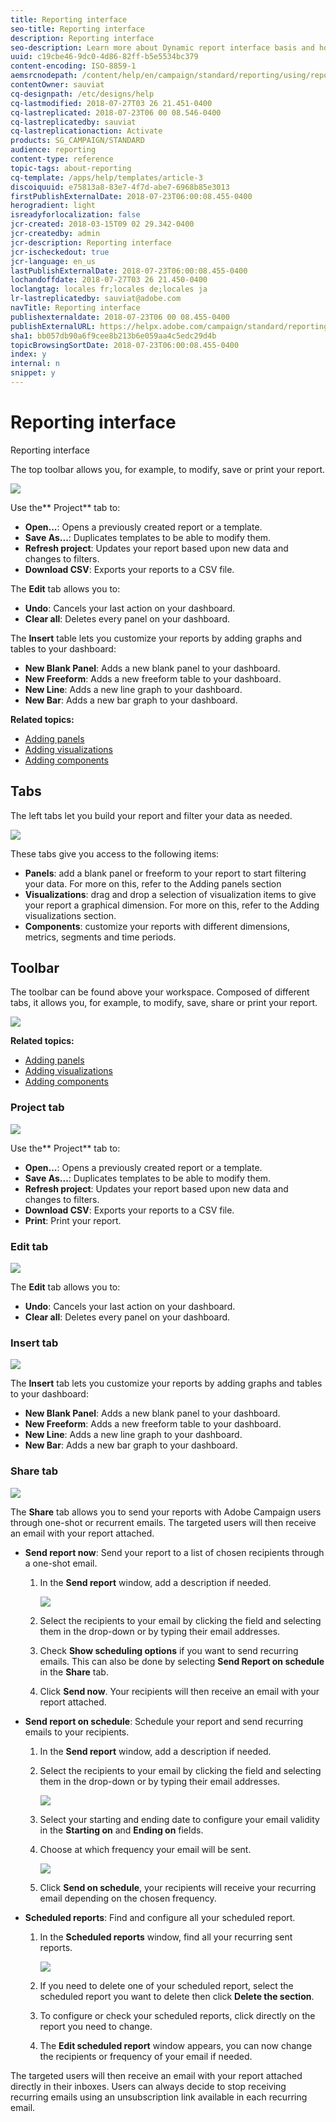 ```yaml
---
title: Reporting interface
seo-title: Reporting interface
description: Reporting interface
seo-description: Learn more about Dynamic report interface basis and how to navigate through the different tabs and menus.
uuid: c19cbe46-9dc0-4d86-82ff-b5e5534bc379
content-encoding: ISO-8859-1
aemsrcnodepath: /content/help/en/campaign/standard/reporting/using/reporting-interface
contentOwner: sauviat
cq-designpath: /etc/designs/help
cq-lastmodified: 2018-07-27T03 26 21.451-0400
cq-lastreplicated: 2018-07-23T06 00 08.546-0400
cq-lastreplicatedby: sauviat
cq-lastreplicationaction: Activate
products: SG_CAMPAIGN/STANDARD
audience: reporting
content-type: reference
topic-tags: about-reporting
cq-template: /apps/help/templates/article-3
discoiquuid: e75813a8-83e7-4f7d-abe7-6968b85e3013
firstPublishExternalDate: 2018-07-23T06:00:08.455-0400
herogradient: light
isreadyforlocalization: false
jcr-created: 2018-03-15T09 02 29.342-0400
jcr-createdby: admin
jcr-description: Reporting interface
jcr-ischeckedout: true
jcr-language: en_us
lastPublishExternalDate: 2018-07-23T06:00:08.455-0400
lochandoffdate: 2018-07-27T03 26 21.450-0400
loclangtag: locales fr;locales de;locales ja
lr-lastreplicatedby: sauviat@adobe.com
navTitle: Reporting interface
publishexternaldate: 2018-07-23T06 00 08.455-0400
publishExternalURL: https://helpx.adobe.com/campaign/standard/reporting/using/reporting-interface.html
sha1: bb057db90a6f9cee8b213b6e059aa4c5edc29d4b
topicBrowsingSortDate: 2018-07-23T06:00:08.455-0400
index: y
internal: n
snippet: y
---
```


# Reporting interface

Reporting interface

The top toolbar allows you, for example, to modify, save or print your report.

![](assets/dynamic_report_toolbar.png)

Use the** Project** tab to:

* **Open...**: Opens a previously created report or a template.
* **Save As...**: Duplicates templates to be able to modify them.
* **Refresh project**: Updates your report based upon new data and changes to filters.
* **Download CSV**: Exports your reports to a CSV file.

The **Edit** tab allows you to:

* **Undo**: Cancels your last action on your dashboard.
* **Clear all**: Deletes every panel on your dashboard.

The **Insert** table lets you customize your reports by adding graphs and tables to your dashboard:

* **New Blank Panel**: Adds a new blank panel to your dashboard.
* **New Freeform**: Adds a new freeform table to your dashboard.
* **New Line**: Adds a new line graph to your dashboard.
* **New Bar**: Adds a new bar graph to your dashboard.

**Related topics:**

* [Adding panels](../../reporting/using/adding-panels.md)
* [Adding visualizations](../../reporting/using/adding-visualizations.md)
* [Adding components](../../reporting/using/adding-components.md)

## Tabs

The left tabs let you build your report and filter your data as needed.

![](assets/dynamic_report_interface.png)

These tabs give you access to the following items:

* **Panels**: add a blank panel or freeform to your report to start filtering your data. For more on this, refer to the Adding panels section
* **Visualizations**: drag and drop a selection of visualization items to give your report a graphical dimension. For more on this, refer to the Adding visualizations section.
* **Components**: customize your reports with different dimensions, metrics, segments and time periods.

## Toolbar

The toolbar can be found above your workspace. Composed of different tabs, it allows you, for example, to modify, save, share or print your report.

![](assets/dynamic_report_toolbar.png)

**Related topics:**

* [Adding panels](../../reporting/using/adding-panels.md)
* [Adding visualizations](../../reporting/using/adding-visualizations.md)
* [Adding components](../../reporting/using/adding-components.md)

### Project tab

![](assets/tab_project.png)

Use the** Project** tab to:

* **Open...**: Opens a previously created report or a template.
* **Save As...**: Duplicates templates to be able to modify them.
* **Refresh project**: Updates your report based upon new data and changes to filters.
* **Download CSV**: Exports your reports to a CSV file.
* **Print**: Print your report.

### Edit tab

![](assets/tab_edit.png)

The **Edit** tab allows you to:

* **Undo**: Cancels your last action on your dashboard.
* **Clear all**: Deletes every panel on your dashboard.

### Insert tab

![](assets/tab_insert.png)

The **Insert** tab lets you customize your reports by adding graphs and tables to your dashboard:

* **New Blank Panel**: Adds a new blank panel to your dashboard.
* **New Freeform**: Adds a new freeform table to your dashboard.
* **New Line**: Adds a new line graph to your dashboard.
* **New Bar**: Adds a new bar graph to your dashboard.

### Share tab

![](assets/tab_share_1.png)

The **Share** tab allows you to send your reports with Adobe Campaign users through one-shot or recurrent emails. The targeted users will then receive an email with your report attached.

* **Send report now**: Send your report to a list of chosen recipients through a one-shot email.

    1. In the **Send report** window, add a description if needed.
    
       ![](assets/tab_share_4.png)

    1. Select the recipients to your email by clicking the field and selecting them in the drop-down or by typing their email addresses.
    1. Check **Show scheduling options** if you want to send recurring emails. This can also be done by selecting **Send Report on schedule** in the **Share** tab.
    1. Click **Send now**. Your recipients will then receive an email with your report attached.

* **Send report on schedule**: Schedule your report and send recurring emails to your recipients.

    1. In the **Send report** window, add a description if needed.
    1. Select the recipients to your email by clicking the field and selecting them in the drop-down or by typing their email addresses.
    
       ![](assets/tab_share_5.png)

    1. Select your starting and ending date to configure your email validity in the **Starting on** and **Ending on** fields.
    1. Choose at which frequency your email will be sent.
    
       ![](assets/tab_share_2.png)

    1. Click **Send on schedule**, your recipients will receive your recurring email depending on the chosen frequency.

* **Scheduled reports**: Find and configure all your scheduled report.

    1. In the **Scheduled reports** window, find all your recurring sent reports. 
    
       ![](assets/tab_share_3.png)

    1. If you need to delete one of your scheduled report, select the scheduled report you want to delete then click **Delete the section**. 
    1. To configure or check your scheduled reports, click directly on the report you need to change.
    1. The **Edit scheduled report** window appears, you can now change the recipients or frequency of your email if needed.

The targeted users will then receive an email with your report attached directly in their inboxes. Users can always decide to stop receiving recurring emails using an unsubscription link available in each recurring email.
